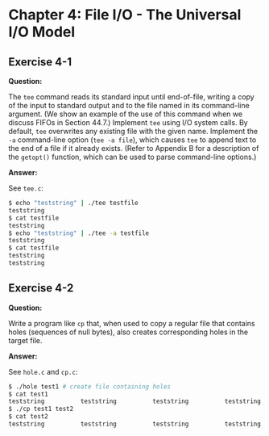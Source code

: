 # Chapter 4: File I/O - The Universal I/O Model

## Exercise 4-1

**Question:**

The `tee` command reads its standard input until end-of-file, writing a copy of the input to standard output and to the file named in its command-line argument. (We show an example of the use of this command when we discuss FIFOs in Section 44.7.) Implement `tee` using I/O system calls. By default, `tee` overwrites any existing file with the given name. Implement the `-a` command-line option (`tee -a file`), which causes `tee` to append text to the end of a file if it already exists. (Refer to Appendix B for a description of the `getopt()` function, which can be used to parse command-line options.)

**Answer:**

See `tee.c`:
```sh
$ echo "teststring" | ./tee testfile
teststring
$ cat testfile
teststring
$ echo "teststring" | ./tee -a testfile
teststring
$ cat testfile
teststring
teststring
```

## Exercise 4-2

**Question:**

Write a program like `cp` that, when used to copy a regular file that contains holes (sequences of null bytes), also creates corresponding holes in the target file.

**Answer:**

See `hole.c` and `cp.c`:
```sh
$ ./hole test1 # create file containing holes
$ cat test1
teststring          teststring          teststring          teststring          teststring
$ ./cp test1 test2
$ cat test2
teststring          teststring          teststring          teststring          teststring
```
